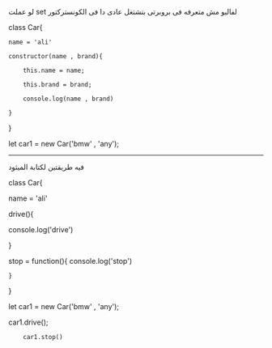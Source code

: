 لو عملت set لفاليو مش متعرفه فى بروبرتى بتشتغل عادى دا فى الكونستركتور

class Car{

	name = 'ali'
	
	constructor(name , brand){
	
		this.name = name;
		
		this.brand = brand;
		
		console.log(name , brand)
	
	}

}

let car1 = new Car('bmw' , 'any');

---
فيه طريقتين لكتابة الميثود 


class Car{

name = 'ali'

drive(){

console.log('drive')

}

stop = function(){
console.log('stop')

	}

}


let car1 = new Car('bmw' , 'any');

car1.drive();

		car1.stop()